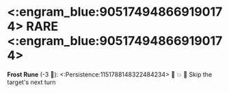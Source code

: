 # <:engram_blue:905174948669190174> RARE <:engram_blue:905174948669190174>

**Frost Rune** (-3 🔷): <:Persistence:1151788148322484234> 🔀 💥 🔀 Skip the target's next turn